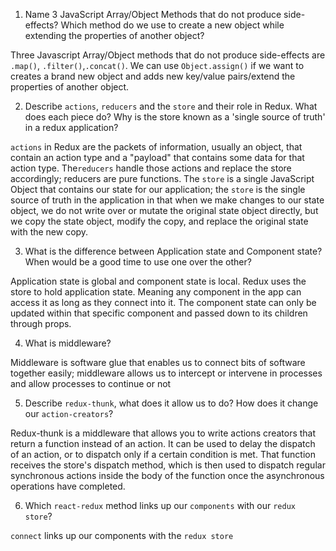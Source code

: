 1.  Name 3 JavaScript Array/Object Methods that do not produce side-effects? Which method do we use to create a new object while extending the properties of another object?

Three Javascript Array/Object methods that do not produce side-effects are `.map()`, `.filter()`,`.concat()`. We can use `Object.assign()` if we want to creates a brand new object and adds new key/value pairs/extend the properties of another object.

2.  Describe `actions`, `reducers` and the `store` and their role in Redux. What does each piece do? Why is the store known as a 'single source of truth' in a redux application?

`actions` in Redux are the packets of information, usually an object, that contain an action type and a "payload" that contains some data for that action type.
The`reducers` handle those actions and replace the store accordingly; reducers are pure functions.
The `store` is a single JavaScript Object that contains our state for our application;
the `store` is the single source of truth in the application in that when we make changes to our state object, we do not write over or mutate the original state object directly, but we copy the state object, modify the copy, and replace the original state with the new copy.

3.  What is the difference between Application state and Component state? When would be a good time to use one over the other?

Application state is global and component state is local. Redux uses the store to hold application state. Meaning any component in the app can access it as long as they connect into it. The component state can only be updated within that specific component and passed down to its children through props.

4.  What is middleware?

Middleware is software glue that enables us to connect bits of software together easily; middleware allows us to intercept or intervene in processes and allow processes to continue or not

5.  Describe `redux-thunk`, what does it allow us to do? How does it change our `action-creators`?

Redux-thunk is a middleware that allows you to write actions creators that return a function instead of an action. It can be used to delay the dispatch of an action, or to dispatch only if a certain condition is met. That function receives the store's dispatch method, which is then used to dispatch regular synchronous actions inside the body of the function once the asynchronous operations have completed.

6.  Which `react-redux` method links up our `components` with our `redux store`?

`connect` links up our components with the `redux store`

